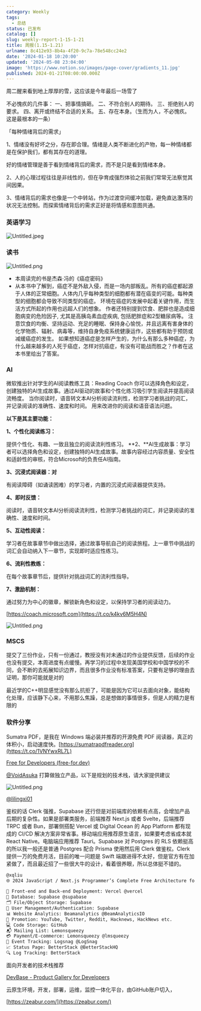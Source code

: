 ```yaml
---
category: Weekly
tags:
  - 总结
status: 已发布
catalog: []
slug: weekly-report-1-15-1-21
title: 周报(1.15-1.21)
urlname: 8c412e93-8b4a-4f20-9c7a-78e548cc24e2
date: '2024-01-18 10:20:00'
updated: '2024-05-08 23:04:00'
image: 'https://www.notion.so/images/page-cover/gradients_11.jpg'
published: 2024-01-21T08:00:00.000Z
---
```


周二醒来看到地上厚厚的雪，这应该是今年最后一场雪了


不必愧疚的几件事：
一、把事情搞砸。
二、不符合别人的期待。
三、拒绝别人的要求。
四、离开或终结不合适的关系。
五、存在本身。（生而为人，不必愧疚。这是最根本的一条）


「每种情绪背后的需求」


1、情绪没有好坏之分，存在即合理。情绪是人类不断进化的产物，每一种情绪都是在保护我们，都有其存在的道理。


好的情绪管理是善于看到情绪背后的需求，而不是只是看到情绪本身。


2、人的心理过程往往是非线性的，但在孕育成强烈体验之前我们常常无法察觉其间因果。


3、情绪背后的需求也像是一个中转站，作为过渡空间缓冲加载，避免直达激荡的状况无法控制。而探索情绪背后的需求正好是将情感和意图共通。


### 英语学习


![Untitled.jpeg](https://prod-files-secure.s3.us-west-2.amazonaws.com/5d24fe63-e567-4804-86f9-9fdc62e13082/faec46dc-9da5-4799-b905-c316418f1168/Untitled.jpeg?X-Amz-Algorithm=AWS4-HMAC-SHA256&X-Amz-Content-Sha256=UNSIGNED-PAYLOAD&X-Amz-Credential=ASIAZI2LB466T7DV5KI2%2F20250228%2Fus-west-2%2Fs3%2Faws4_request&X-Amz-Date=20250228T053906Z&X-Amz-Expires=3600&X-Amz-Security-Token=IQoJb3JpZ2luX2VjEE4aCXVzLXdlc3QtMiJIMEYCIQD4RBVoHL3n%2B%2FknwAYl0kEG0uEZxxePT0grQ0pesYcy0wIhAKRTKXrKE3B%2B9qbyrtP2%2F59XVAGgObOy3%2BcJK0ILgnzJKogECIb%2F%2F%2F%2F%2F%2F%2F%2F%2F%2FwEQABoMNjM3NDIzMTgzODA1Igz90tp6Sm4HG2UY8skq3AMgk%2F0gc5KJrA8SsOVI1F2WH%2F4wdm5zlKRcQZq3FLjLmWa5fNibB5UWuHwoPEKZdbuVAgsNAhQ7n30guU5Y%2Fwct5K%2FDC7cVWsOqOECgIGPOpDZlRmY96TTZfNH%2By3OSAVSjO%2BDTv3huykjrzsXF9y0uL7teudcLDLIR0kafr57xkSQ7LeTZYNFSibaLDcYnRh0lV%2FbZ0QOrhQR1NooAp5Z8TmAj%2FLy8iNqf5zjtfp8hGBluZjcONDpSmqJsAZrOgPRRm0g4lAV5%2FBXJItH1Zmxi9pfIgVN0enqVw%2Bxm%2BcfJwKUTQy%2BzGvMxPV3qhANkzZGqQTHxm3vAnLJmJFaSmHRxMnJTdw9L4rliQPduMwbnisztOIWOPe%2BJZu5vRxh6oK1RASXMK%2FkZqoxtMEqrU0%2B4XY9JtHh5HgCyX35iO7xdWox%2BOhj%2Bo4sJzyoxwSz7uId8cnTiuR%2BTN5rfbRL0dlIErcClRq56OCqTrV3TgokSgqnHH%2FuA%2B9CX0cPnc5weFocMbRSxsWtBZXXc1LjoUyOiSAFeyAYU6QILpv69klrXD2%2FsUVSQHSnfhobBH4MPgiL5vuTiJKo9vY5U9BomBYdP3L2OG1MqMg7OWlEdKSwSdvR9Qaz%2Bgx7WWMrV5DD0joW%2BBjqkAbuByusERdPmjyGeXc%2Fj0JtK7tbsy%2BGxoI%2FhPYkMFUm4tBuwfRpj2m3vqxQ9L76N%2FGi%2FPmhPuf1F%2BH82uLqG2tVn%2BYpeBMm6k9Fe4cYlCr9WME9SO%2BCYcJ1fBFJKP6qFPsJZwOIZ6BhyZa9dDuVJdUPEr%2BjLiAOJqYu%2FGEwX47ChUJTQWf7AF4xrCnhuyAmwE%2FyypJk6UCl9UB2XPCCkz0oWADU8&X-Amz-Signature=b6fa869c816f915172b1b8346c17d6d4ff2cebf709313b7f09fd4a84d54caae9&X-Amz-SignedHeaders=host&x-id=GetObject)


### 读书


![Untitled.png](https://prod-files-secure.s3.us-west-2.amazonaws.com/5d24fe63-e567-4804-86f9-9fdc62e13082/08aff459-da99-4ed5-87c6-1f4c95b62ac3/Untitled.png?X-Amz-Algorithm=AWS4-HMAC-SHA256&X-Amz-Content-Sha256=UNSIGNED-PAYLOAD&X-Amz-Credential=ASIAZI2LB466T7DV5KI2%2F20250228%2Fus-west-2%2Fs3%2Faws4_request&X-Amz-Date=20250228T053906Z&X-Amz-Expires=3600&X-Amz-Security-Token=IQoJb3JpZ2luX2VjEE4aCXVzLXdlc3QtMiJIMEYCIQD4RBVoHL3n%2B%2FknwAYl0kEG0uEZxxePT0grQ0pesYcy0wIhAKRTKXrKE3B%2B9qbyrtP2%2F59XVAGgObOy3%2BcJK0ILgnzJKogECIb%2F%2F%2F%2F%2F%2F%2F%2F%2F%2FwEQABoMNjM3NDIzMTgzODA1Igz90tp6Sm4HG2UY8skq3AMgk%2F0gc5KJrA8SsOVI1F2WH%2F4wdm5zlKRcQZq3FLjLmWa5fNibB5UWuHwoPEKZdbuVAgsNAhQ7n30guU5Y%2Fwct5K%2FDC7cVWsOqOECgIGPOpDZlRmY96TTZfNH%2By3OSAVSjO%2BDTv3huykjrzsXF9y0uL7teudcLDLIR0kafr57xkSQ7LeTZYNFSibaLDcYnRh0lV%2FbZ0QOrhQR1NooAp5Z8TmAj%2FLy8iNqf5zjtfp8hGBluZjcONDpSmqJsAZrOgPRRm0g4lAV5%2FBXJItH1Zmxi9pfIgVN0enqVw%2Bxm%2BcfJwKUTQy%2BzGvMxPV3qhANkzZGqQTHxm3vAnLJmJFaSmHRxMnJTdw9L4rliQPduMwbnisztOIWOPe%2BJZu5vRxh6oK1RASXMK%2FkZqoxtMEqrU0%2B4XY9JtHh5HgCyX35iO7xdWox%2BOhj%2Bo4sJzyoxwSz7uId8cnTiuR%2BTN5rfbRL0dlIErcClRq56OCqTrV3TgokSgqnHH%2FuA%2B9CX0cPnc5weFocMbRSxsWtBZXXc1LjoUyOiSAFeyAYU6QILpv69klrXD2%2FsUVSQHSnfhobBH4MPgiL5vuTiJKo9vY5U9BomBYdP3L2OG1MqMg7OWlEdKSwSdvR9Qaz%2Bgx7WWMrV5DD0joW%2BBjqkAbuByusERdPmjyGeXc%2Fj0JtK7tbsy%2BGxoI%2FhPYkMFUm4tBuwfRpj2m3vqxQ9L76N%2FGi%2FPmhPuf1F%2BH82uLqG2tVn%2BYpeBMm6k9Fe4cYlCr9WME9SO%2BCYcJ1fBFJKP6qFPsJZwOIZ6BhyZa9dDuVJdUPEr%2BjLiAOJqYu%2FGEwX47ChUJTQWf7AF4xrCnhuyAmwE%2FyypJk6UCl9UB2XPCCkz0oWADU8&X-Amz-Signature=ae6c2ebc50f753a611836c1e54eee313f1955d6955ba6644cfd21a3bf711dd97&X-Amz-SignedHeaders=host&x-id=GetObject)

- 本周读完的书是杰森·冯的《癌症密码》
- 从本书中了解到，癌症不是外敌入侵，而是一场内部叛乱。所有的癌症都起源于人体的正常细胞。人体内几乎每种类型的细胞都有潜在癌变的可能。每种类型的细胞都会导致不同类型的癌症。
环境在癌症的发展中起着关键作用，而生活方式所起的作用也远超人们的想象。
作者还特别提到饮食、肥胖也是造成细胞病变的危险因子, 尤其是高胰岛素血症疾病, 包括肥胖症和2型糖尿病等。
注意饮食的均衡、坚持运动、充足的睡眠、保持身心愉悦，并且远离有害身体的化学物质、辐射、病毒等，维持自身免疫系统健康运作，这些都有助于预防或减缓癌症的发生。
如果想知道癌症是怎样产生的，为什么有那么多种癌症，为什么越来越多的人死于癌症，怎样对抗癌症，有没有可能战而胜之？作者在这本书里给出了答案。

### AI


微软推出针对学生的AI阅读教练工具：Reading Coach
你可以选择角色和设定，创建独特的AI生成故事。通过AI驱动的故事和个性化练习吸引学生阅读并提高阅读流畅度。
当你阅读时，语音转文本AI分析阅读流利性，检测学习者挑战的词汇，并记录阅读的准确性、速度和时间。
用来改进你的阅读和语音语法问题。


**以下是其主要功能：**


**1、个性化阅读练习：**


提供个性化、有趣、一致且独立的阅读流利性练习。
**2、**AI生成故事：学习者可以选择角色和设定，创建独特的AI生成故事。故事内容经过内容质量、安全性和适龄性的审核，符合Microsoft的负责任AI指南。


**3、沉浸式阅读器：对**


有阅读障碍（如诵读困难）的学习者，内置的沉浸式阅读器提供支持。


**4、即时反馈：**


阅读时，语音转文本AI分析阅读流利性，检测学习者挑战的词汇，并记录阅读的准确性、速度和时间。


**5、互动性阅读：**


学习者在故事章节中做出选择，通过故事导航自己的阅读旅程。上一章节中挑战的词汇会自动纳入下一章节，实现即时适应性练习。


**6、流利性教练：**


在每个故事章节后，提供针对挑战词汇的流利性指导。


**7、激励机制：**


通过努力为中心的徽章，解锁新角色和设定，以保持学习者的阅读动力。


[https://coach.microsoft.com](https://t.co/k4kv6M5H4N)


![Untitled.png](https://prod-files-secure.s3.us-west-2.amazonaws.com/5d24fe63-e567-4804-86f9-9fdc62e13082/8f53d036-0cfc-469d-a837-f15107675ae4/Untitled.png?X-Amz-Algorithm=AWS4-HMAC-SHA256&X-Amz-Content-Sha256=UNSIGNED-PAYLOAD&X-Amz-Credential=ASIAZI2LB466T7DV5KI2%2F20250228%2Fus-west-2%2Fs3%2Faws4_request&X-Amz-Date=20250228T053906Z&X-Amz-Expires=3600&X-Amz-Security-Token=IQoJb3JpZ2luX2VjEE4aCXVzLXdlc3QtMiJIMEYCIQD4RBVoHL3n%2B%2FknwAYl0kEG0uEZxxePT0grQ0pesYcy0wIhAKRTKXrKE3B%2B9qbyrtP2%2F59XVAGgObOy3%2BcJK0ILgnzJKogECIb%2F%2F%2F%2F%2F%2F%2F%2F%2F%2FwEQABoMNjM3NDIzMTgzODA1Igz90tp6Sm4HG2UY8skq3AMgk%2F0gc5KJrA8SsOVI1F2WH%2F4wdm5zlKRcQZq3FLjLmWa5fNibB5UWuHwoPEKZdbuVAgsNAhQ7n30guU5Y%2Fwct5K%2FDC7cVWsOqOECgIGPOpDZlRmY96TTZfNH%2By3OSAVSjO%2BDTv3huykjrzsXF9y0uL7teudcLDLIR0kafr57xkSQ7LeTZYNFSibaLDcYnRh0lV%2FbZ0QOrhQR1NooAp5Z8TmAj%2FLy8iNqf5zjtfp8hGBluZjcONDpSmqJsAZrOgPRRm0g4lAV5%2FBXJItH1Zmxi9pfIgVN0enqVw%2Bxm%2BcfJwKUTQy%2BzGvMxPV3qhANkzZGqQTHxm3vAnLJmJFaSmHRxMnJTdw9L4rliQPduMwbnisztOIWOPe%2BJZu5vRxh6oK1RASXMK%2FkZqoxtMEqrU0%2B4XY9JtHh5HgCyX35iO7xdWox%2BOhj%2Bo4sJzyoxwSz7uId8cnTiuR%2BTN5rfbRL0dlIErcClRq56OCqTrV3TgokSgqnHH%2FuA%2B9CX0cPnc5weFocMbRSxsWtBZXXc1LjoUyOiSAFeyAYU6QILpv69klrXD2%2FsUVSQHSnfhobBH4MPgiL5vuTiJKo9vY5U9BomBYdP3L2OG1MqMg7OWlEdKSwSdvR9Qaz%2Bgx7WWMrV5DD0joW%2BBjqkAbuByusERdPmjyGeXc%2Fj0JtK7tbsy%2BGxoI%2FhPYkMFUm4tBuwfRpj2m3vqxQ9L76N%2FGi%2FPmhPuf1F%2BH82uLqG2tVn%2BYpeBMm6k9Fe4cYlCr9WME9SO%2BCYcJ1fBFJKP6qFPsJZwOIZ6BhyZa9dDuVJdUPEr%2BjLiAOJqYu%2FGEwX47ChUJTQWf7AF4xrCnhuyAmwE%2FyypJk6UCl9UB2XPCCkz0oWADU8&X-Amz-Signature=b6c38bbe8db3868d64f162f82d610c8fb95c44a4c4ff3b05f0c544d69cd74c68&X-Amz-SignedHeaders=host&x-id=GetObject)


### MSCS


提交了三份作业，只有一份通过，教授没有对未通过的作业提供反馈，后续的作业也没有提交，本周进度有点缓慢。再学习的过程中发现美国学校和中国学校的不同，会不断的去拓展知识边界，而且很多作业没有标准答案，只要有足够的理由去证明，那你可能就是对的


最近学的C++明显感觉没有那么抗拒了，可能是因为它可以去面向对象，能结构化处理，应该静下心来，不用那么焦躁，总是想做的事情很多，但是人的精力是有限的


### 软件分享


Sumatra PDF，是我在 Windows 端必装并推荐的开源免费 PDF 阅读器，真正的体积小，启动速度快。[https://sumatrapdfreader.org](https://t.co/1VNYwxRL7L)


[Free for Developers (free-for.dev)](https://free-for.dev/#/)


[@VoidAsuka](https://twitter.com/VoidAsuka) 打算做独立产品，以下是规划的技术栈，请大家提供建议


![Untitled.png](https://prod-files-secure.s3.us-west-2.amazonaws.com/5d24fe63-e567-4804-86f9-9fdc62e13082/93561a3c-b2bc-4a43-bbc5-67e3f740ed5e/Untitled.png?X-Amz-Algorithm=AWS4-HMAC-SHA256&X-Amz-Content-Sha256=UNSIGNED-PAYLOAD&X-Amz-Credential=ASIAZI2LB466T7DV5KI2%2F20250228%2Fus-west-2%2Fs3%2Faws4_request&X-Amz-Date=20250228T053906Z&X-Amz-Expires=3600&X-Amz-Security-Token=IQoJb3JpZ2luX2VjEE4aCXVzLXdlc3QtMiJIMEYCIQD4RBVoHL3n%2B%2FknwAYl0kEG0uEZxxePT0grQ0pesYcy0wIhAKRTKXrKE3B%2B9qbyrtP2%2F59XVAGgObOy3%2BcJK0ILgnzJKogECIb%2F%2F%2F%2F%2F%2F%2F%2F%2F%2FwEQABoMNjM3NDIzMTgzODA1Igz90tp6Sm4HG2UY8skq3AMgk%2F0gc5KJrA8SsOVI1F2WH%2F4wdm5zlKRcQZq3FLjLmWa5fNibB5UWuHwoPEKZdbuVAgsNAhQ7n30guU5Y%2Fwct5K%2FDC7cVWsOqOECgIGPOpDZlRmY96TTZfNH%2By3OSAVSjO%2BDTv3huykjrzsXF9y0uL7teudcLDLIR0kafr57xkSQ7LeTZYNFSibaLDcYnRh0lV%2FbZ0QOrhQR1NooAp5Z8TmAj%2FLy8iNqf5zjtfp8hGBluZjcONDpSmqJsAZrOgPRRm0g4lAV5%2FBXJItH1Zmxi9pfIgVN0enqVw%2Bxm%2BcfJwKUTQy%2BzGvMxPV3qhANkzZGqQTHxm3vAnLJmJFaSmHRxMnJTdw9L4rliQPduMwbnisztOIWOPe%2BJZu5vRxh6oK1RASXMK%2FkZqoxtMEqrU0%2B4XY9JtHh5HgCyX35iO7xdWox%2BOhj%2Bo4sJzyoxwSz7uId8cnTiuR%2BTN5rfbRL0dlIErcClRq56OCqTrV3TgokSgqnHH%2FuA%2B9CX0cPnc5weFocMbRSxsWtBZXXc1LjoUyOiSAFeyAYU6QILpv69klrXD2%2FsUVSQHSnfhobBH4MPgiL5vuTiJKo9vY5U9BomBYdP3L2OG1MqMg7OWlEdKSwSdvR9Qaz%2Bgx7WWMrV5DD0joW%2BBjqkAbuByusERdPmjyGeXc%2Fj0JtK7tbsy%2BGxoI%2FhPYkMFUm4tBuwfRpj2m3vqxQ9L76N%2FGi%2FPmhPuf1F%2BH82uLqG2tVn%2BYpeBMm6k9Fe4cYlCr9WME9SO%2BCYcJ1fBFJKP6qFPsJZwOIZ6BhyZa9dDuVJdUPEr%2BjLiAOJqYu%2FGEwX47ChUJTQWf7AF4xrCnhuyAmwE%2FyypJk6UCl9UB2XPCCkz0oWADU8&X-Amz-Signature=fa1b2a32ff6e78ad533266d7c05dd6fd9a15c0a05804e30197e7d6a6897f0e57&X-Amz-SignedHeaders=host&x-id=GetObject)


[@lilingxi01](https://twitter.com/lilingxi01)


鉴权的话 Clerk 强推，Supabase 还行但是对前端库的依赖有点高，会增加产品后期的复杂性。如果是部署类服务，前端推荐 Next.js 或者 Svelte，后端推荐 TRPC 或者 Bun，部署侧搭配 Vercel 或 Digital Ocean 的 App Platform 都有现成的 CI/CD 解决方案非常省事。移动端应用推荐原生语言，如果要考虑省成本就 React Native。电脑端应用推荐 Tauri。Supabase 对 Postgres 的 RLS 依赖挺高的所以我一般还是普通 Postgres 配合 Prisma 使用然后用 Clerk 做鉴权。Clerk 提供一万的免费月活，目前的唯一问题是 Swift 端跟进得不太好，但是官方有在加紧做了，而且最近招了一些很大牛的设计，看着很养眼，所以总体挺不错的。


```markdown
@xqliu
🌐 2024 JavaScript / Next.js Programmer’s Complete Free Architecture for solo entrepreneur:

🔧 Front-end and Back-end Deployment: Vercel @vercel
💾 Database: Supabase @supabase
🗂️ File/Object Storage: Supabase
👥 User Management/Authentication: Supabase
📊 Website Analytics: Beamanalytics @BeamAnalyticsIO
📣 Promotion: YouTube, Twitter, Reddit, Hacknews, HackNews etc. 
💻 Code Storage: GitHub
📬 Mailing List: Lemonsqueezy
💳 Payment/E-commerce: Lemonsqueezy @lmsqueezy
📌 Event Tracking: Logsnag @LogSnag
📈 Status Page: BetterStack @BetterStackHQ
🔍 Log Tracking: BetterStack
```


面向开发者的技术栈推荐


[DevBase - Product Gallery for Developers](https://devbase.fyi/)


云原生环境，开发，部署，运维，监控一体化平台，由GitHub账户切入，


[https://zeabur.com/](https://zeabur.com/)

